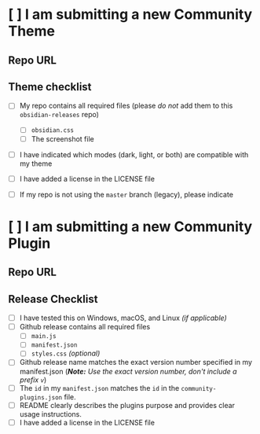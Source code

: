 <!--- Delete this section if submitting a plugin -->
# [ ] I am submitting a new Community Theme

## Repo URL

<!--- Paste a link to your repo here for easy access -->

## Theme checklist

<!--- Confirm that you have done the following before submitting your theme -->
- [ ] My repo contains all required files (please *do not* add them to this `obsidian-releases` repo)
  - [ ] `obsidian.css`
  - [ ] The screenshot file
- [ ] I have indicated which modes (dark, light, or both) are compatible with my theme
- [ ] I have added a license in the LICENSE file
- [ ] If my repo is not using the `master` branch (legacy), please indicate



<!--- Delete this section if submitting a theme -->
# [ ] I am submitting a new Community Plugin

## Repo URL

<!--- Paste a link to your repo here for easy access -->

## Release Checklist

<!--- Confirm that you have done the following before submitting your plugin -->
- [ ] I have tested this on Windows, macOS, and Linux _(if applicable)_
- [ ] Github release contains all required files
  - [ ] `main.js`
  - [ ] `manifest.json`
  - [ ] `styles.css` _(optional)_
- [ ] Github release name matches the exact version number specified in my manifest.json (_**Note:** Use the exact version number, don't include a prefix `v`_)
- [ ] The `id` in my `manifest.json` matches the `id` in the `community-plugins.json` file.
- [ ] README clearly describes the plugins purpose and provides clear usage instructions.
- [ ] I have added a license in the LICENSE file
